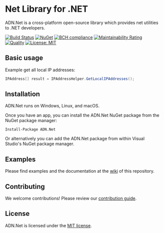 # Net Library for .NET

ADN.Net is a cross-platform open-source library which provides net utilities to .NET developers.

[![Build Status](https://travis-ci.org/andresdigiovanni/ADN.Net.svg?branch=master)](https://travis-ci.org/andresdigiovanni/ADN.Net)
[![NuGet](https://img.shields.io/nuget/v/ADN.Net.svg)](https://www.nuget.org/packages/ADN.Net/)
[![BCH compliance](https://bettercodehub.com/edge/badge/andresdigiovanni/ADN.Net?branch=master)](https://bettercodehub.com/)
[![Maintainability Rating](https://sonarcloud.io/api/project_badges/measure?project=andresdigiovanni_ADN.Net&metric=sqale_rating)](https://sonarcloud.io/dashboard?id=andresdigiovanni_ADN.Net)
[![Quality](https://sonarcloud.io/api/project_badges/measure?project=andresdigiovanni_ADN.Net&metric=alert_status)](https://sonarcloud.io/dashboard?id=andresdigiovanni_ADN.Net)
[![License: MIT](https://img.shields.io/badge/License-MIT-yellow.svg)](https://opensource.org/licenses/MIT)

## Basic usage

Example get all local IP addresses:

```csharp
IPAddress[] result = IPAddressHelper.GetLocalIPAddresses();
```

## Installation

ADN.Net runs on Windows, Linux, and macOS.

Once you have an app, you can install the ADN.Net NuGet package from the NuGet package manager:

```
Install-Package ADN.Net
```

Or alternatively you can add the ADN.Net package from within Visual Studio's NuGet package manager.

## Examples

Please find examples and the documentation at the [wiki](https://github.com/andresdigiovanni/ADN.Net/wiki) of this repository.

## Contributing

We welcome contributions! Please review our [contribution guide](CONTRIBUTING.md).

## License

ADN.Net is licensed under the [MIT license](LICENSE).
